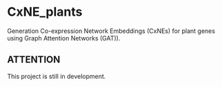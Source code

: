 # CxNE_plants
Generation Co-expression Network Embeddings (CxNEs) for plant genes using Graph Attention Networks (GAT)).

## ATTENTION
This project is still in development.

